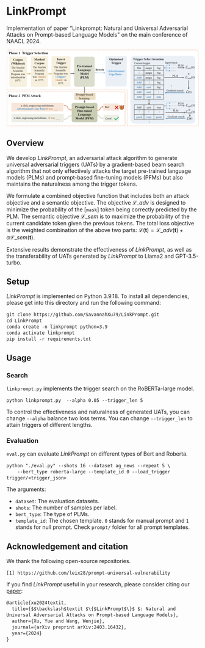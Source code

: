 # LinkPrompt
Implementation of paper "Linkprompt: Natural and Universal Adversarial Attacks on Prompt-based Language Models" on the main conference of NAACL 2024.

![image](misc/main_ill.png)

## Overview
We develop $\textit{LinkPrompt}$, an adversarial attack algorithm to generate universal adversarial triggers (UATs) by a gradient-based beam search algorithm that not only effectively attacks the target pre-trained language models (PLMs) and prompt-based fine-tuning models (PFMs) but also maintains the naturalness among the trigger tokens. 

We formulate a combined objective function that includes both an attack objective and a semantic objective. The objective $\mathcal{L}\_{adv}$ is designed to minimize the probability of the $[\texttt{mask}]$ token being correctly predicted by the PLM. The semantic objective $\mathcal{L}\_{sem}$ is to maximize the probability of the current candidate token given the previous tokens. The total loss objective is the weighted combination of the above two parts: $\mathcal{L}(\mathbf{t})= \mathcal{L}\_{adv}(\mathbf{t})+\alpha\mathcal{L}\_{sem}(\mathbf{t})$.

Extensive results demonstrate the effectiveness of $\textit{LinkPrompt}$, as well as the transferability of UATs generated by $\textit{LinkPrompt}$ to Llama2 and GPT-3.5-turbo.

## Setup
$\textit{LinkPrompt}$ is implemented on Python 3.9.18. To install all dependencies, please get into this directory and run the following command:
```
git clone https://github.com/SavannahXu79/LinkPrompt.git
cd LinkPrompt
conda create -n linkprompt python=3.9
conda activate linkprompt
pip install -r requirements.txt
```

## Usage

### Search
`linkprompt.py` implements the trigger search on the RoBERTa-large model. 
```
python linkprompt.py  --alpha 0.05 --trigger_len 5
```
To control the effectiveness and naturalness of generated UATs, you can change `--alpha` balance two loss terms.
You can change `--trigger_len` to attain triggers of different lengths.

### Evaluation
`eval.py` can evaluate $\textit{LinkPrompt}$ on different types of Bert and Roberta.

```
python "./eval.py" --shots 16 --dataset ag_news --repeat 5 \
	--bert_type roberta-large --template_id 0 --load_trigger trigger/<trigger_json>
```
The arguments:
- `dataset`: The evaluation datasets. 
- `shots`: The number of samples per label.
- `bert_type`: The type of PLMs. 
- `template_id`: The chosen template. `0` stands for manual prompt and `1` stands for null prompt. Check `prompt/` folder for all prompt templates.


## Acknowledgement and citation
We thank the following open-source repositories.
```
[1] https://github.com/leix28/prompt-universal-vulnerability
```

If you find $\textit{LinkPrompt}$ useful in your research, please consider citing our [paper](http://arxiv.org/abs/2403.16432):
```
@article{xu2024textit,
  title={$$\backslash$textit $\{$LinkPrompt$\}$ $: Natural and Universal Adversarial Attacks on Prompt-based Language Models},
  author={Xu, Yue and Wang, Wenjie},
  journal={arXiv preprint arXiv:2403.16432},
  year={2024}
}
```
